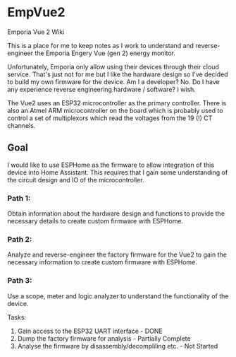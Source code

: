 # EmpVue2
Emporia Vue 2 Wiki

This is a place for me to keep notes as I work to understand and reverse-engineer the Emporia Engery Vue (gen 2) energy monitor.

Unfortunately, Emporia only allow using their devices through their cloud service.  That's just not for me but I like the hardware design so I've decided to build my own firmware for the device.  Am I a developer?  No.  Do I have any experience reverse engineering hardware / software?  I wish.

The Vue2 uses an ESP32 microcontroller as the primary controller.  There is also an Atmel ARM microcontroller on the board which is probably used to control a set of multiplexors which read the voltages from the 19 (!) CT channels.

## Goal
I would like to use ESPHome as the firmware to allow integration of this device into Home Assistant.  This requires that I gain some understanding of the circuit design and IO of the microcontroller.

### Path 1:
Obtain information about the hardware design and functions to provide the necessary details to create custom firmware with ESPHome.

### Path 2:
Analyze and reverse-engineer the factory firmware for the Vue2 to gain the necessary information to create custom firmware with ESPHome.

### Path 3:
Use a scope, meter and logic analyzer to understand the functionality of the device.


Tasks:
1. Gain access to the ESP32 UART interface - DONE
2. Dump the factory firmware for analysis - Partially Complete
3. Analyse the firmware by disassembly/decompliling etc. - Not Started
